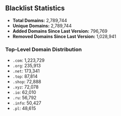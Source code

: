 ## Blacklist Statistics

- **Total Domains:** 2,789,744
- **Unique Domains:** 2,789,744
- **Added Domains Since Last Version:** 796,769
- **Removed Domains Since Last Version:** 1,028,941

### Top-Level Domain Distribution

-  `.com`: 1,223,729
-  `.org`: 235,913
-  `.net`: 173,341
-  `.top`: 87,814
-  `.shop`: 72,888
-  `.xyz`: 72,078
-  `.io`: 62,010
-  `.ru`: 56,792
-  `.info`: 50,427
-  `.pl`: 48,615
